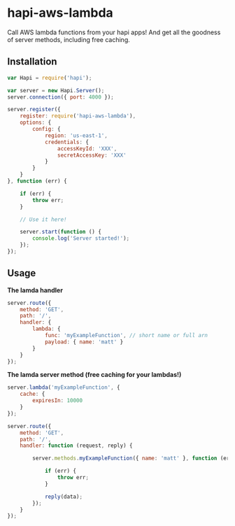 hapi-aws-lambda
===============

Call AWS lambda functions from your hapi apps! And get all the goodness of server methods, including free caching.

Installation
------------

```javascript
var Hapi = require('hapi');

var server = new Hapi.Server();
server.connection({ port: 4000 });

server.register({
	register: require('hapi-aws-lambda'),
	options: {
		config: {
			region: 'us-east-1',
			credentials: {
				accessKeyId: 'XXX',
				secretAccessKey: 'XXX'
			}
		}
	}
}, function (err) {

	if (err) {
		throw err;
	}

	// Use it here!

	server.start(function () {
		console.log('Server started!');
	});
});
```

Usage
-----

**The lamda handler**

``` javascript
server.route({
	method: 'GET',
	path: '/',
	handler: {
		lambda: {
			func: 'myExampleFunction', // short name or full arn
			payload: { name: 'matt' }
		}
	}
});
```

**The lamda server method (free caching for your lambdas!)**

``` javascript
server.lambda('myExampleFunction', {
	cache: {
		expiresIn: 10000
	}
});

server.route({
	method: 'GET',
	path: '/',
	handler: function (request, reply) {

		server.methods.myExampleFunction({ name: 'matt' }, function (err, data) {

			if (err) {
				throw err;
			}

			reply(data);
		});
	}
});
```
